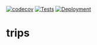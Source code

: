[![codecov](https://codecov.io/gh/grupo1-taller2-2022c2/trips/branch/main/graph/badge.svg?token=K9FOV8BP38)](https://codecov.io/gh/grupo1-taller2-2022c2/trips)
[![Tests](https://github.com/grupo1-taller2-2022c2/trips/actions/workflows/tests.yml/badge.svg)](https://github.com/grupo1-taller2-2022c2/trips/actions/workflows/tests.yml)
[![Deployment](https://github.com/grupo1-taller2-2022c2/trips/actions/workflows/deploy.yml/badge.svg)](https://github.com/grupo1-taller2-2022c2/trips/actions/workflows/deploy.yml)

# trips
